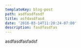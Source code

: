 ```yaml
---
templateKey: blog-post
path: asdfasdfasdf
title: asfdasdfasd
date: '2018-03-14T11:20:24-07:00'
description: fasdfasdfas
---
```

asdfasdfasfadsf
